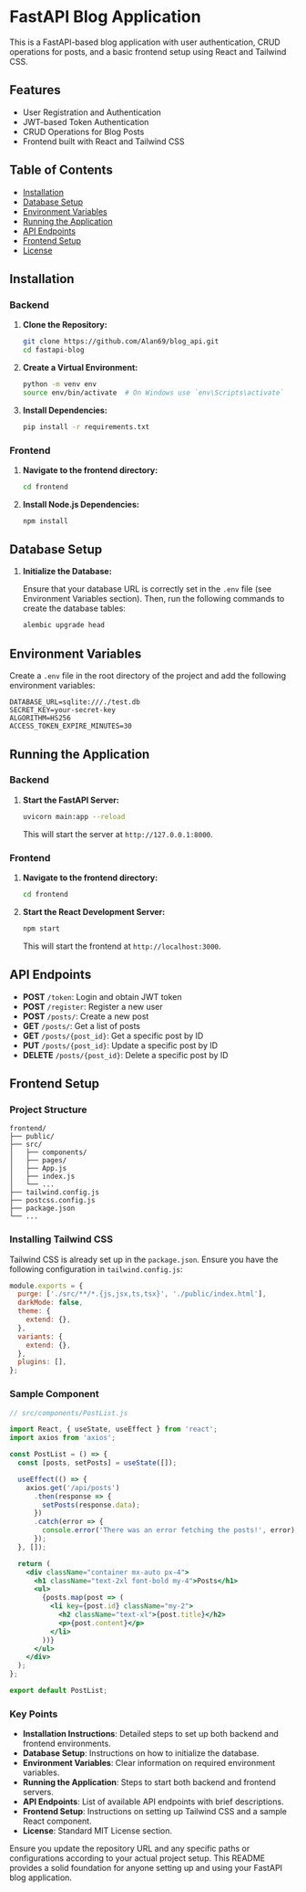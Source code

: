 
# FastAPI Blog Application

This is a FastAPI-based blog application with user authentication, CRUD operations for posts, and a basic frontend setup using React and Tailwind CSS.

## Features

- User Registration and Authentication
- JWT-based Token Authentication
- CRUD Operations for Blog Posts
- Frontend built with React and Tailwind CSS

## Table of Contents

- [Installation](#installation)
- [Database Setup](#database-setup)
- [Environment Variables](#environment-variables)
- [Running the Application](#running-the-application)
- [API Endpoints](#api-endpoints)
- [Frontend Setup](#frontend-setup)
- [License](#license)

## Installation

### Backend

1. **Clone the Repository:**

    ```bash
    git clone https://github.com/Alan69/blog_api.git
    cd fastapi-blog
    ```

2. **Create a Virtual Environment:**

    ```bash
    python -m venv env
    source env/bin/activate  # On Windows use `env\Scripts\activate`
    ```

3. **Install Dependencies:**

    ```bash
    pip install -r requirements.txt
    ```

### Frontend

1. **Navigate to the frontend directory:**

    ```bash
    cd frontend
    ```

2. **Install Node.js Dependencies:**

    ```bash
    npm install
    ```

## Database Setup

1. **Initialize the Database:**

    Ensure that your database URL is correctly set in the `.env` file (see Environment Variables section). Then, run the following commands to create the database tables:

    ```bash
    alembic upgrade head
    ```

## Environment Variables

Create a `.env` file in the root directory of the project and add the following environment variables:

```
DATABASE_URL=sqlite:///./test.db
SECRET_KEY=your-secret-key
ALGORITHM=HS256
ACCESS_TOKEN_EXPIRE_MINUTES=30
```

## Running the Application

### Backend

1. **Start the FastAPI Server:**

    ```bash
    uvicorn main:app --reload
    ```

    This will start the server at `http://127.0.0.1:8000`.

### Frontend

1. **Navigate to the frontend directory:**

    ```bash
    cd frontend
    ```

2. **Start the React Development Server:**

    ```bash
    npm start
    ```

    This will start the frontend at `http://localhost:3000`.

## API Endpoints

- **POST** `/token`: Login and obtain JWT token
- **POST** `/register`: Register a new user
- **POST** `/posts/`: Create a new post
- **GET** `/posts/`: Get a list of posts
- **GET** `/posts/{post_id}`: Get a specific post by ID
- **PUT** `/posts/{post_id}`: Update a specific post by ID
- **DELETE** `/posts/{post_id}`: Delete a specific post by ID

## Frontend Setup

### Project Structure

```
frontend/
├── public/
├── src/
│   ├── components/
│   ├── pages/
│   ├── App.js
│   ├── index.js
│   └── ...
├── tailwind.config.js
├── postcss.config.js
├── package.json
└── ...
```

### Installing Tailwind CSS

Tailwind CSS is already set up in the `package.json`. Ensure you have the following configuration in `tailwind.config.js`:

```javascript
module.exports = {
  purge: ['./src/**/*.{js,jsx,ts,tsx}', './public/index.html'],
  darkMode: false,
  theme: {
    extend: {},
  },
  variants: {
    extend: {},
  },
  plugins: [],
};
```

### Sample Component

```jsx
// src/components/PostList.js

import React, { useState, useEffect } from 'react';
import axios from 'axios';

const PostList = () => {
  const [posts, setPosts] = useState([]);

  useEffect(() => {
    axios.get('/api/posts')
      .then(response => {
        setPosts(response.data);
      })
      .catch(error => {
        console.error('There was an error fetching the posts!', error);
      });
  }, []);

  return (
    <div className="container mx-auto px-4">
      <h1 className="text-2xl font-bold my-4">Posts</h1>
      <ul>
        {posts.map(post => (
          <li key={post.id} className="my-2">
            <h2 className="text-xl">{post.title}</h2>
            <p>{post.content}</p>
          </li>
        ))}
      </ul>
    </div>
  );
};

export default PostList;
```

### Key Points

- **Installation Instructions**: Detailed steps to set up both backend and frontend environments.
- **Database Setup**: Instructions on how to initialize the database.
- **Environment Variables**: Clear information on required environment variables.
- **Running the Application**: Steps to start both backend and frontend servers.
- **API Endpoints**: List of available API endpoints with brief descriptions.
- **Frontend Setup**: Instructions on setting up Tailwind CSS and a sample React component.
- **License**: Standard MIT License section.

Ensure you update the repository URL and any specific paths or configurations according to your actual project setup. This README provides a solid foundation for anyone setting up and using your FastAPI blog application.
